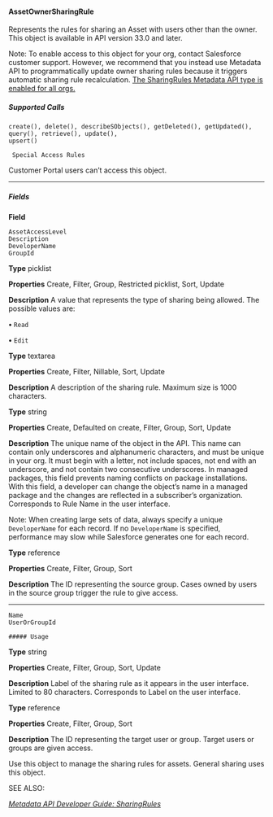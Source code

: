 #### AssetOwnerSharingRule

Represents the rules for sharing an Asset with users other than the owner. This object is available in API version 33.0 and later.

Note: To enable access to this object for your org, contact Salesforce customer support. However, we recommend that you
instead use Metadata API to programmatically update owner sharing rules because it triggers automatic sharing rule recalculation.
[The SharingRules Metadata API type is enabled for all orgs.](https://developer.salesforce.com/docs/atlas.en-us.254.0.api_meta.meta/api_meta/meta_sharingrules.htm)

##### Supported Calls
```
create(), delete(), describeSObjects(), getDeleted(), getUpdated(), query(), retrieve(), update(),
upsert()

 Special Access Rules

```
Customer Portal users can’t access this object.


-----

##### Fields

**Field**
```
AssetAccessLevel
Description
DeveloperName
GroupId

```

**Type**
picklist

**Properties**
Create, Filter, Group, Restricted picklist, Sort, Update

**Description**
A value that represents the type of sharing being allowed. The possible values are:

**•** `Read`

**•** `Edit`

**Type**
textarea

**Properties**
Create, Filter, Nillable, Sort, Update

**Description**
A description of the sharing rule. Maximum size is 1000 characters.

**Type**
string

**Properties**
Create, Defaulted on create, Filter, Group, Sort, Update

**Description**
The unique name of the object in the API. This name can contain only underscores
and alphanumeric characters, and must be unique in your org. It must begin with a
letter, not include spaces, not end with an underscore, and not contain two
consecutive underscores. In managed packages, this field prevents naming conflicts
on package installations. With this field, a developer can change the object’s name
in a managed package and the changes are reflected in a subscriber’s organization.
Corresponds to Rule Name in the user interface.

Note: When creating large sets of data, always specify a unique
`DeveloperName` for each record. If no `DeveloperName` is specified,
performance may slow while Salesforce generates one for each record.

**Type**
reference

**Properties**
Create, Filter, Group, Sort

**Description**
The ID representing the source group. Cases owned by users in the source group
trigger the rule to give access.


-----

```
Name
UserOrGroupId

##### Usage

```

**Type**
string

**Properties**
Create, Filter, Group, Sort, Update

**Description**
Label of the sharing rule as it appears in the user interface. Limited to 80 characters.
Corresponds to Label on the user interface.

**Type**
reference

**Properties**
Create, Filter, Group, Sort

**Description**
The ID representing the target user or group. Target users or groups are given access.


Use this object to manage the sharing rules for assets. General sharing uses this object.

SEE ALSO:

_[Metadata API Developer Guide: SharingRules](https://developer.salesforce.com/docs/atlas.en-us.254.0.api_meta.meta/api_meta/meta_sharingrules.htm)_
